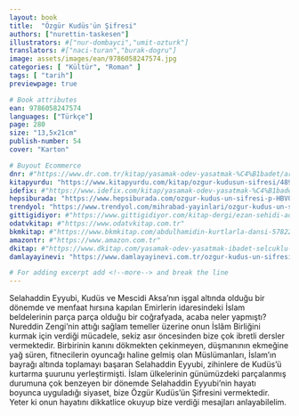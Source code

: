 ```yaml
---
layout: book
title:  "Özgür Kudüs'ün Şifresi"
authors: ["nurettin-taskesen"]
illustrators: #["nur-dombayci","umit-ozturk"]
translators: #["naci-turan","burak-dogru"]
image: assets/images/ean/9786058247574.jpg
categories: [ "Kültür", "Roman" ]
tags: [ "tarih"]
previewpage: true

# Book attributes
ean: 9786058247574
languages: ["Türkçe"]
page: 280
size: "13,5x21cm"
publish-number: 54
cover: "Karton"

# Buyout Ecommerce
dnr: #"https://www.dr.com.tr/kitap/yasamak-odev-yasatmak-%C4%B1badet/arastirma-tarih/tarih/osmanli-tarihi/urunno=0001786533001"
kitapyurdu: "https://www.kitapyurdu.com/kitap/ozgur-kudusun-sifresi/489173.html"
idefix: #"https://www.idefix.com/kitap/yasamak-odev-yasatmak-%C4%B1badet/arastirma-tarih/tarih/osmanli-tarihi/urunno=0001786533001"
hepsiburada: "https://www.hepsiburada.com/ozgur-kudus-un-sifresi-p-HBV00000ODXIL"
trendyol: "https://www.trendyol.com/mihrabad-yayinlari/ozgur-kudus-un-sifresi-p-33486710"
gittigidiyor: #"https://www.gittigidiyor.com/kitap-dergi/ezan-sehidi-adnan-menderes_pdp_732728793"
odatvkitap: #"https://www.odatvkitap.com.tr"
bkmkitap: #"https://www.bkmkitap.com/abdulhamidin-kurtlarla-dansi-578226"
amazontr: #"https://www.amazon.com.tr"
dkitap: #"https://www.dkitap.com/yasamak-odev-yasatmak-ibadet-selcuklu-ve-osmanlinin-insani-yonetim-ilkesi"
damlayayinevi: "https://www.damlayayinevi.com.tr/ozgur-kudus-un-sifresi-selahaddin-eyyubi"

# For adding excerpt add <!--more--> and break the line
---
```

Selahaddin Eyyubi, Kudüs ve Mescidi Aksa’nın işgal altında olduğu bir dönemde ve menfaat hırsına kapılan
Emirlerin idaresindeki İslam beldelerinin parça parça olduğu bir coğrafyada, acaba neler yapmıştı? Nureddin
Zengi’nin attığı sağlam temeller üzerine onun İslâm Birliğini kurmak için verdiği mücadele, sekiz asır öncesinden
bize çok ibretli dersler vermektedir. Birbirinin kanını dökmekten çekinmeyen, düşmanının ekmeğine yağ süren,
fitnecilerin oyuncağı haline gelmiş olan Müslümanları, İslam’ın bayrağı altında toplamayı başaran Selahaddin
Eyyubi, zihinlere de Kudüs’ü kurtarma şuurunu yerleştirmişti. İslam ülkelerinin günümüzdeki parçalanmış
durumuna çok benzeyen bir dönemde Selahaddin Eyyubi’nin hayatı boyunca uyguladığı siyaset, bize
Özgür Kudüs’ün Şifresini vermektedir. Yeter ki onun hayatını dikkatlice okuyup bize verdiği mesajları anlayabilelim.
<!--more--> 